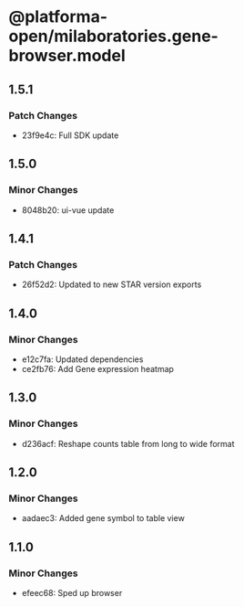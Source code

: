 # @platforma-open/milaboratories.gene-browser.model

## 1.5.1

### Patch Changes

- 23f9e4c: Full SDK update

## 1.5.0

### Minor Changes

- 8048b20: ui-vue update

## 1.4.1

### Patch Changes

- 26f52d2: Updated to new STAR version exports

## 1.4.0

### Minor Changes

- e12c7fa: Updated dependencies
- ce2fb76: Add Gene expression heatmap

## 1.3.0

### Minor Changes

- d236acf: Reshape counts table from long to wide format

## 1.2.0

### Minor Changes

- aadaec3: Added gene symbol to table view

## 1.1.0

### Minor Changes

- efeec68: Sped up browser
